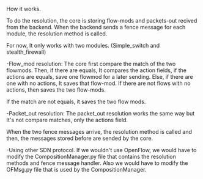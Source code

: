 How it works.

To do the resolution, the core is storing flow-mods and packets-out recived from the backend. When the backend sends a fence message for each module, the resolution method is called.

For now, It only works with two modules. (Simple_switch and stealth_firewall)

-Flow_mod resolution:
The core first compare the match of the two flowmods. Then, if there are equals, It compares the action fields, if the actions are equals, save one flowmod for a later sending. Else, if there are one with no actions, It saves that flow-mod. If there are not flows with no actions, then saves the two flow-mods.

If the match are not equals, it saves the two flow mods.


-Packet_out resolution:
The packet_out resolution works the same way but It's not compare matches, only the actions field.


When the two fence messages arrive, the resolution method is called and then, the messages stored before are sended by the core.


-Using other SDN protocol.
If we wouldn't use OpenFlow, we would have to modify the CompositionManager.py file that contains the resolution methods and fence message handler. Also we would have to modify the OFMsg.py file that is used by the CompositionManager.





